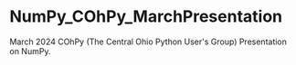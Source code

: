# NumPy_COhPy_MarchPresentation
March 2024 COhPy (The Central Ohio Python User's Group) Presentation on NumPy. 
